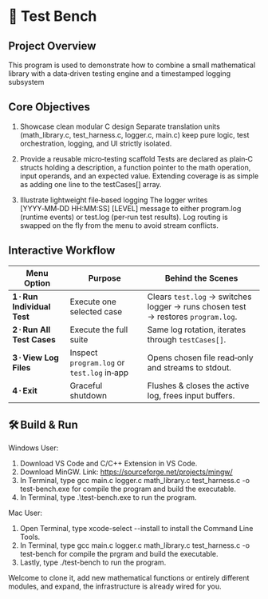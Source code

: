 # 🔧 Test Bench
## Project Overview
This program is used to demonstrate how to combine a small mathematical library with a data‑driven testing engine and a timestamped logging subsystem

## Core Objectives
1. Showcase clean modular C design
Separate translation units (math_library.c, test_harness.c, logger.c, main.c) keep pure logic, test orchestration, logging, and UI strictly isolated.

2. Provide a reusable micro‑testing scaffold
Tests are declared as plain‑C structs holding a description, a function pointer to the math operation, input operands, and an expected value.
Extending coverage is as simple as adding one line to the testCases[] array.

3. Illustrate lightweight file‑based logging
The logger writes [YYYY‑MM‑DD HH:MM:SS] [LEVEL] message to either program.log (runtime events) or test.log (per‑run test results).
Log routing is swapped on the fly from the menu to avoid stream conflicts.

## Interactive Workflow
| Menu Option | Purpose | Behind the Scenes |
|-------------|---------|-------------------|
| **1 · Run Individual Test** | Execute one selected case | Clears `test.log` → switches logger → runs chosen test → restores `program.log`. |
| **2 · Run All Test Cases** | Execute the full suite | Same log rotation, iterates through `testCases[]`. |
| **3 · View Log Files** | Inspect `program.log` or `test.log` in‑app | Opens chosen file read‑only and streams to stdout. |
| **4 · Exit** | Graceful shutdown | Flushes & closes the active log, frees input buffers. |

## 🛠️ Build & Run
Windows User:

1. Download VS Code and C/C++ Extension in VS Code.
2. Download MinGW. Link: https://sourceforge.net/projects/mingw/
3. In Terminal, type gcc main.c logger.c math_library.c test_harness.c -o test-bench.exe for compile the program and build the executable.
4. In Terminal, type .\test-bench.exe to run the program.

Mac User:

1. Open Terminal, type xcode-select --install to install the Command Line Tools.
2. In Terminal, type gcc main.c logger.c math_library.c test_harness.c -o test-bench for compile the prgram and build the executable.
3. Lastly, type ./test-bench to run the program.

Welcome to clone it, add new mathematical functions or entirely different modules, and expand, the infrastructure is already wired for you.


